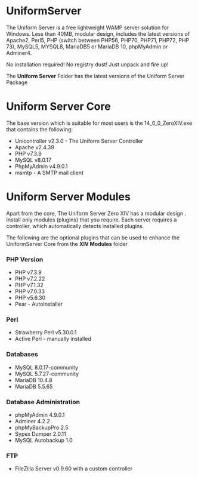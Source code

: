 # UniformServer
The Uniform Server is a free lightweight WAMP server solution for Windows. Less than 40MB, modular design, includes the latest versions 
of Apache2, Perl5, PHP (switch between PHP56, PHP70, PHP71, PHP72, PHP 73), MySQL5, MYSQL8, MariaDB5 or MariaDB 10, phpMyAdmin or Adminer4. 

No installation required! No registry dust! Just unpack and fire up!

The **Uniform Server** Folder has the latest versions of the Uniform Server Package

# Uniform Server Core

The base version which is suitable for most users is the 14_0_0_ZeroXIV.exe that contains the following:

 * Unicontroller v2.3.0 - The Uniform Server Controller
 * Apache v2.4.39
 * PHP v7.3.9
 * MySQL v8.0.17
 * PhpMyAdmin v4.9.0.1
 * msmtp - A SMTP mail client

# Uniform Server Modules

Apart from the core, The Uniform Server Zero XIV has a modular design . Install only modules (plugins) that you require. 
Each server requires a controller, which automatically detects installed plugins.

The following are the optional plugins that can be used to enhance the UniformServer Core from the **XIV Modules** folder

### PHP Version

 * PHP v7.3.9
 * PHP v7.2.22
 * PHP v7.1.32
 * PHP v7.0.33
 * PHP v5.6.30
 * Pear - AutoInstaller

### Perl

 * Strawberry Perl v5.30.0.1
 * Active Perl - manually installed
 
### Databases

 * MySQL 8.0.17-community
 * MySQL 5.7.27-community
 * MariaDB 10.4.8
 * MariaDB 5.5.65

### Database Administration
 
 * phpMyAdmin 4.9.0.1
 * Adminer 4.2.2
 * phpMyBackupPro 2.5
 * Sypex Dumper 2.0.11
 * MySQL Autobackup 1.0

### FTP

 * FileZilla Server v0.9.60 with a custom controller 